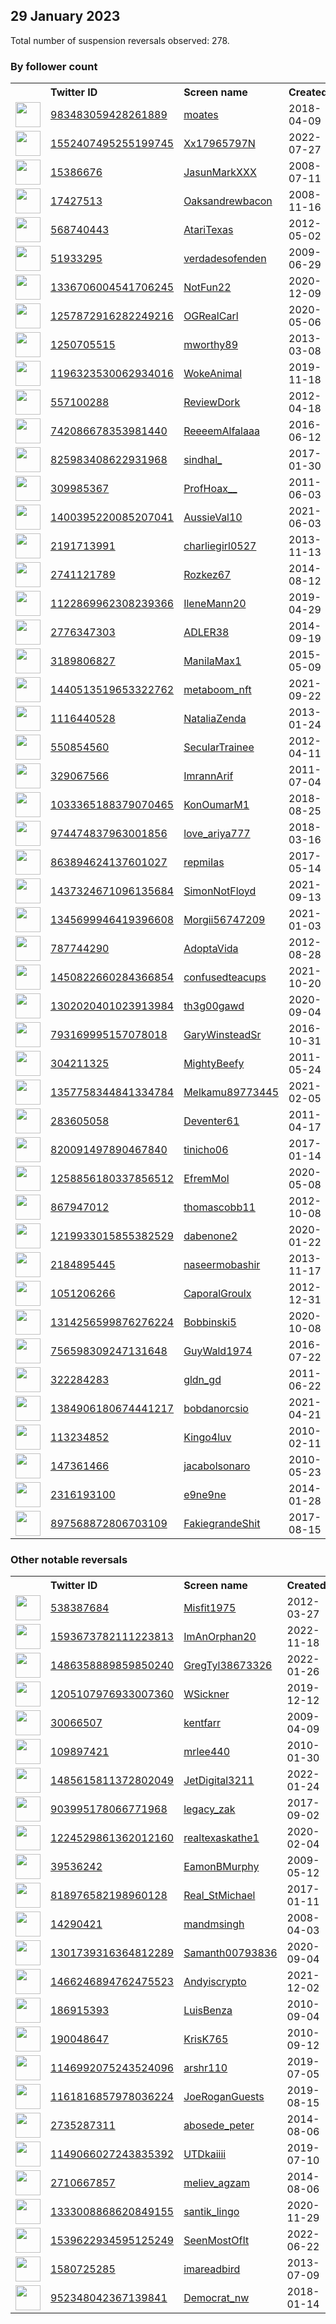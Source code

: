 
## 29 January 2023
Total number of suspension reversals observed: 278.

### By follower count
<table><tr><th></th><th align="left">Twitter ID</th><th align="left">Screen name</th>
<th align="left">Created</th><th align="left">Status</th><th align="left">Suspended</th><th align="left">Followers</th>
<tr><td><a href="https://pbs.twimg.com/profile_images/1619502753834835974/JGmosFmi_normal.jpg"><img src="https://pbs.twimg.com/profile_images/1619502753834835974/JGmosFmi_normal.jpg" width="40px" height="40px" align="center"/></a></td><td><a href="https://twitter.com/intent/user?user_id=983483059428261889">983483059428261889</a></td><td><a href="https://twitter.com/moates">moates</a></td><td>2018-04-09</td><td align="center"></td><td></td><td>175445</td></tr>
<tr><td><a href="https://pbs.twimg.com/profile_images/1552408984824516610/alsEPf46_normal.jpg"><img src="https://pbs.twimg.com/profile_images/1552408984824516610/alsEPf46_normal.jpg" width="40px" height="40px" align="center"/></a></td><td><a href="https://twitter.com/intent/user?user_id=1552407495255199745">1552407495255199745</a></td><td><a href="https://twitter.com/Xx17965797N">Xx17965797N</a></td><td>2022-07-27</td><td align="center"></td><td>2022-12-12</td><td>133022</td></tr>
<tr><td><a href="https://pbs.twimg.com/profile_images/1298686724621492224/90K5EQpJ_normal.jpg"><img src="https://pbs.twimg.com/profile_images/1298686724621492224/90K5EQpJ_normal.jpg" width="40px" height="40px" align="center"/></a></td><td><a href="https://twitter.com/intent/user?user_id=15386676">15386676</a></td><td><a href="https://twitter.com/JasunMarkXXX">JasunMarkXXX</a></td><td>2008-07-11</td><td align="center"></td><td>2022-03-27</td><td>53263</td></tr>
<tr><td><a href="https://pbs.twimg.com/profile_images/1647789939206275072/ofqQqM5U_normal.jpg"><img src="https://pbs.twimg.com/profile_images/1647789939206275072/ofqQqM5U_normal.jpg" width="40px" height="40px" align="center"/></a></td><td><a href="https://twitter.com/intent/user?user_id=17427513">17427513</a></td><td><a href="https://twitter.com/Oaksandrewbacon">Oaksandrewbacon</a></td><td>2008-11-16</td><td align="center"></td><td></td><td>48876</td></tr>
<tr><td><a href="https://pbs.twimg.com/profile_images/961315095841255424/oClfQDgN_normal.jpg"><img src="https://pbs.twimg.com/profile_images/961315095841255424/oClfQDgN_normal.jpg" width="40px" height="40px" align="center"/></a></td><td><a href="https://twitter.com/intent/user?user_id=568740443">568740443</a></td><td><a href="https://twitter.com/AtariTexas">AtariTexas</a></td><td>2012-05-02</td><td align="center"></td><td>2022-10-10</td><td>34929</td></tr>
<tr><td><a href="https://pbs.twimg.com/profile_images/1648024013384417280/gvzls2GM_normal.jpg"><img src="https://pbs.twimg.com/profile_images/1648024013384417280/gvzls2GM_normal.jpg" width="40px" height="40px" align="center"/></a></td><td><a href="https://twitter.com/intent/user?user_id=51933295">51933295</a></td><td><a href="https://twitter.com/verdadesofenden">verdadesofenden</a></td><td>2009-06-29</td><td align="center">🚫</td><td>2022-06-13</td><td>31234</td></tr>
<tr><td><a href="https://pbs.twimg.com/profile_images/1644225897724100609/HISh8VF9_normal.jpg"><img src="https://pbs.twimg.com/profile_images/1644225897724100609/HISh8VF9_normal.jpg" width="40px" height="40px" align="center"/></a></td><td><a href="https://twitter.com/intent/user?user_id=1336706004541706245">1336706004541706245</a></td><td><a href="https://twitter.com/NotFun22">NotFun22</a></td><td>2020-12-09</td><td align="center"></td><td>2022-09-05</td><td>30382</td></tr>
<tr><td><a href="https://pbs.twimg.com/profile_images/1482696093406277637/ib1dpHDC_normal.jpg"><img src="https://pbs.twimg.com/profile_images/1482696093406277637/ib1dpHDC_normal.jpg" width="40px" height="40px" align="center"/></a></td><td><a href="https://twitter.com/intent/user?user_id=1257872916282249216">1257872916282249216</a></td><td><a href="https://twitter.com/OGRealCarl">OGRealCarl</a></td><td>2020-05-06</td><td align="center"></td><td>2022-06-17</td><td>30217</td></tr>
<tr><td><a href="https://pbs.twimg.com/profile_images/1132945631046184960/mN23bcrk_normal.jpg"><img src="https://pbs.twimg.com/profile_images/1132945631046184960/mN23bcrk_normal.jpg" width="40px" height="40px" align="center"/></a></td><td><a href="https://twitter.com/intent/user?user_id=1250705515">1250705515</a></td><td><a href="https://twitter.com/mworthy89">mworthy89</a></td><td>2013-03-08</td><td align="center"></td><td></td><td>30157</td></tr>
<tr><td><a href="https://pbs.twimg.com/profile_images/1510980681576366084/F6G2CsxB_normal.jpg"><img src="https://pbs.twimg.com/profile_images/1510980681576366084/F6G2CsxB_normal.jpg" width="40px" height="40px" align="center"/></a></td><td><a href="https://twitter.com/intent/user?user_id=1196323530062934016">1196323530062934016</a></td><td><a href="https://twitter.com/WokeAnimal">WokeAnimal</a></td><td>2019-11-18</td><td align="center"></td><td>2022-04-29</td><td>27671</td></tr>
<tr><td><a href="https://pbs.twimg.com/profile_images/1550173107180257288/O9GFjHUu_normal.jpg"><img src="https://pbs.twimg.com/profile_images/1550173107180257288/O9GFjHUu_normal.jpg" width="40px" height="40px" align="center"/></a></td><td><a href="https://twitter.com/intent/user?user_id=557100288">557100288</a></td><td><a href="https://twitter.com/ReviewDork">ReviewDork</a></td><td>2012-04-18</td><td align="center"></td><td>2022-07-29</td><td>27619</td></tr>
<tr><td><a href="https://pbs.twimg.com/profile_images/1468924679998119944/vDixdphU_normal.jpg"><img src="https://pbs.twimg.com/profile_images/1468924679998119944/vDixdphU_normal.jpg" width="40px" height="40px" align="center"/></a></td><td><a href="https://twitter.com/intent/user?user_id=742086678353981440">742086678353981440</a></td><td><a href="https://twitter.com/ReeeemAlfalaaa">ReeeemAlfalaaa</a></td><td>2016-06-12</td><td align="center">👋</td><td>2022-07-30</td><td>27385</td></tr>
<tr><td><a href="https://pbs.twimg.com/profile_images/1634465372987613184/cVzJz3Yc_normal.jpg"><img src="https://pbs.twimg.com/profile_images/1634465372987613184/cVzJz3Yc_normal.jpg" width="40px" height="40px" align="center"/></a></td><td><a href="https://twitter.com/intent/user?user_id=825983408622931968">825983408622931968</a></td><td><a href="https://twitter.com/sindhal_">sindhal_</a></td><td>2017-01-30</td><td align="center"></td><td>2022-09-19</td><td>26145</td></tr>
<tr><td><a href="https://pbs.twimg.com/profile_images/1147181743608422401/P6kXZS5X_normal.png"><img src="https://pbs.twimg.com/profile_images/1147181743608422401/P6kXZS5X_normal.png" width="40px" height="40px" align="center"/></a></td><td><a href="https://twitter.com/intent/user?user_id=309985367">309985367</a></td><td><a href="https://twitter.com/ProfHoax__">ProfHoax__</a></td><td>2011-06-03</td><td align="center"></td><td>2022-06-23</td><td>26072</td></tr>
<tr><td><a href="https://pbs.twimg.com/profile_images/1434512568337375235/Fo5rVtu__normal.jpg"><img src="https://pbs.twimg.com/profile_images/1434512568337375235/Fo5rVtu__normal.jpg" width="40px" height="40px" align="center"/></a></td><td><a href="https://twitter.com/intent/user?user_id=1400395220085207041">1400395220085207041</a></td><td><a href="https://twitter.com/AussieVal10">AussieVal10</a></td><td>2021-06-03</td><td align="center"></td><td>2022-03-15</td><td>25174</td></tr>
<tr><td><a href="https://pbs.twimg.com/profile_images/1626025464686080000/ULS856G8_normal.jpg"><img src="https://pbs.twimg.com/profile_images/1626025464686080000/ULS856G8_normal.jpg" width="40px" height="40px" align="center"/></a></td><td><a href="https://twitter.com/intent/user?user_id=2191713991">2191713991</a></td><td><a href="https://twitter.com/charliegirl0527">charliegirl0527</a></td><td>2013-11-13</td><td align="center"></td><td>2022-05-07</td><td>24210</td></tr>
<tr><td><a href="https://pbs.twimg.com/profile_images/1655603452595130368/1mrs2o6l_normal.jpg"><img src="https://pbs.twimg.com/profile_images/1655603452595130368/1mrs2o6l_normal.jpg" width="40px" height="40px" align="center"/></a></td><td><a href="https://twitter.com/intent/user?user_id=2741121789">2741121789</a></td><td><a href="https://twitter.com/Rozkez67">Rozkez67</a></td><td>2014-08-12</td><td align="center"></td><td>2022-09-07</td><td>23838</td></tr>
<tr><td><a href="https://pbs.twimg.com/profile_images/1138139064505384960/GWPUEzQN_normal.jpg"><img src="https://pbs.twimg.com/profile_images/1138139064505384960/GWPUEzQN_normal.jpg" width="40px" height="40px" align="center"/></a></td><td><a href="https://twitter.com/intent/user?user_id=1122869962308239366">1122869962308239366</a></td><td><a href="https://twitter.com/IleneMann20">IleneMann20</a></td><td>2019-04-29</td><td align="center"></td><td>2022-10-04</td><td>23443</td></tr>
<tr><td><a href="https://pbs.twimg.com/profile_images/1094976575563538432/c3zSrtBL_normal.jpg"><img src="https://pbs.twimg.com/profile_images/1094976575563538432/c3zSrtBL_normal.jpg" width="40px" height="40px" align="center"/></a></td><td><a href="https://twitter.com/intent/user?user_id=2776347303">2776347303</a></td><td><a href="https://twitter.com/ADLER38">ADLER38</a></td><td>2014-09-19</td><td align="center"></td><td>2022-10-27</td><td>20526</td></tr>
<tr><td><a href="https://pbs.twimg.com/profile_images/1644159200405385216/qyvNjGw2_normal.jpg"><img src="https://pbs.twimg.com/profile_images/1644159200405385216/qyvNjGw2_normal.jpg" width="40px" height="40px" align="center"/></a></td><td><a href="https://twitter.com/intent/user?user_id=3189806827">3189806827</a></td><td><a href="https://twitter.com/ManilaMax1">ManilaMax1</a></td><td>2015-05-09</td><td align="center"></td><td>2022-08-03</td><td>20263</td></tr>
<tr><td><a href="https://pbs.twimg.com/profile_images/1653278718171955200/U4wrNmH3_normal.jpg"><img src="https://pbs.twimg.com/profile_images/1653278718171955200/U4wrNmH3_normal.jpg" width="40px" height="40px" align="center"/></a></td><td><a href="https://twitter.com/intent/user?user_id=1440513519653322762">1440513519653322762</a></td><td><a href="https://twitter.com/metaboom_nft">metaboom_nft</a></td><td>2021-09-22</td><td align="center"></td><td>2023-01-20</td><td>19861</td></tr>
<tr><td><a href="https://pbs.twimg.com/profile_images/1505427357905080326/ggycHOED_normal.jpg"><img src="https://pbs.twimg.com/profile_images/1505427357905080326/ggycHOED_normal.jpg" width="40px" height="40px" align="center"/></a></td><td><a href="https://twitter.com/intent/user?user_id=1116440528">1116440528</a></td><td><a href="https://twitter.com/NataliaZenda">NataliaZenda</a></td><td>2013-01-24</td><td align="center"></td><td>2022-07-13</td><td>5542</td></tr>
<tr><td><a href="https://pbs.twimg.com/profile_images/1655192233145163776/Tmi0DAL0_normal.jpg"><img src="https://pbs.twimg.com/profile_images/1655192233145163776/Tmi0DAL0_normal.jpg" width="40px" height="40px" align="center"/></a></td><td><a href="https://twitter.com/intent/user?user_id=550854560">550854560</a></td><td><a href="https://twitter.com/SecularTrainee">SecularTrainee</a></td><td>2012-04-11</td><td align="center"></td><td>2023-01-19</td><td>4495</td></tr>
<tr><td><a href="https://pbs.twimg.com/profile_images/1654591875792220164/Ujo2vMof_normal.jpg"><img src="https://pbs.twimg.com/profile_images/1654591875792220164/Ujo2vMof_normal.jpg" width="40px" height="40px" align="center"/></a></td><td><a href="https://twitter.com/intent/user?user_id=329067566">329067566</a></td><td><a href="https://twitter.com/ImrannArif">ImrannArif</a></td><td>2011-07-04</td><td align="center"></td><td>2023-01-10</td><td>3140</td></tr>
<tr><td><a href="https://pbs.twimg.com/profile_images/1568887688563916800/-G7_ug9H_normal.jpg"><img src="https://pbs.twimg.com/profile_images/1568887688563916800/-G7_ug9H_normal.jpg" width="40px" height="40px" align="center"/></a></td><td><a href="https://twitter.com/intent/user?user_id=1033365188379070465">1033365188379070465</a></td><td><a href="https://twitter.com/KonOumarM1">KonOumarM1</a></td><td>2018-08-25</td><td align="center"></td><td>2022-10-23</td><td>3099</td></tr>
<tr><td><a href="https://pbs.twimg.com/profile_images/1651196077406576640/XwNYHPqS_normal.jpg"><img src="https://pbs.twimg.com/profile_images/1651196077406576640/XwNYHPqS_normal.jpg" width="40px" height="40px" align="center"/></a></td><td><a href="https://twitter.com/intent/user?user_id=974474837963001856">974474837963001856</a></td><td><a href="https://twitter.com/love_ariya777">love_ariya777</a></td><td>2018-03-16</td><td align="center"></td><td>2023-01-04</td><td>2878</td></tr>
<tr><td><a href="https://pbs.twimg.com/profile_images/1618426895229411328/734nOrdl_normal.jpg"><img src="https://pbs.twimg.com/profile_images/1618426895229411328/734nOrdl_normal.jpg" width="40px" height="40px" align="center"/></a></td><td><a href="https://twitter.com/intent/user?user_id=863894624137601027">863894624137601027</a></td><td><a href="https://twitter.com/repmiIas">repmiIas</a></td><td>2017-05-14</td><td align="center"></td><td>2022-12-03</td><td>2774</td></tr>
<tr><td><a href="https://pbs.twimg.com/profile_images/1469584839875698688/2qDzs8RE_normal.jpg"><img src="https://pbs.twimg.com/profile_images/1469584839875698688/2qDzs8RE_normal.jpg" width="40px" height="40px" align="center"/></a></td><td><a href="https://twitter.com/intent/user?user_id=1437324671096135684">1437324671096135684</a></td><td><a href="https://twitter.com/SimonNotFloyd">SimonNotFloyd</a></td><td>2021-09-13</td><td align="center">👋</td><td>2022-09-07</td><td>2411</td></tr>
<tr><td><a href="https://pbs.twimg.com/profile_images/1642284788621930498/3gKT6P_x_normal.jpg"><img src="https://pbs.twimg.com/profile_images/1642284788621930498/3gKT6P_x_normal.jpg" width="40px" height="40px" align="center"/></a></td><td><a href="https://twitter.com/intent/user?user_id=1345699946419396608">1345699946419396608</a></td><td><a href="https://twitter.com/Morgii56747209">Morgii56747209</a></td><td>2021-01-03</td><td align="center"></td><td>2023-01-15</td><td>2393</td></tr>
<tr><td><a href="https://pbs.twimg.com/profile_images/1655876271983804417/2daJTD_s_normal.jpg"><img src="https://pbs.twimg.com/profile_images/1655876271983804417/2daJTD_s_normal.jpg" width="40px" height="40px" align="center"/></a></td><td><a href="https://twitter.com/intent/user?user_id=787744290">787744290</a></td><td><a href="https://twitter.com/AdoptaVida">AdoptaVida</a></td><td>2012-08-28</td><td align="center"></td><td>2022-10-20</td><td>2267</td></tr>
<tr><td><a href="https://pbs.twimg.com/profile_images/1605870258644033537/OTehB65X_normal.jpg"><img src="https://pbs.twimg.com/profile_images/1605870258644033537/OTehB65X_normal.jpg" width="40px" height="40px" align="center"/></a></td><td><a href="https://twitter.com/intent/user?user_id=1450822660284366854">1450822660284366854</a></td><td><a href="https://twitter.com/confusedteacups">confusedteacups</a></td><td>2021-10-20</td><td align="center"></td><td>2023-01-16</td><td>2258</td></tr>
<tr><td><a href="https://pbs.twimg.com/profile_images/1654525748424605697/Gs1K7qIN_normal.jpg"><img src="https://pbs.twimg.com/profile_images/1654525748424605697/Gs1K7qIN_normal.jpg" width="40px" height="40px" align="center"/></a></td><td><a href="https://twitter.com/intent/user?user_id=1302020401023913984">1302020401023913984</a></td><td><a href="https://twitter.com/th3g00gawd">th3g00gawd</a></td><td>2020-09-04</td><td align="center"></td><td>2023-01-07</td><td>2219</td></tr>
<tr><td><a href="https://pbs.twimg.com/profile_images/793648245998166016/8Ktu9gg1_normal.jpg"><img src="https://pbs.twimg.com/profile_images/793648245998166016/8Ktu9gg1_normal.jpg" width="40px" height="40px" align="center"/></a></td><td><a href="https://twitter.com/intent/user?user_id=793169995157078018">793169995157078018</a></td><td><a href="https://twitter.com/GaryWinsteadSr">GaryWinsteadSr</a></td><td>2016-10-31</td><td align="center"></td><td></td><td>2157</td></tr>
<tr><td><a href="https://pbs.twimg.com/profile_images/1626455371458961408/dVMhR9Uo_normal.jpg"><img src="https://pbs.twimg.com/profile_images/1626455371458961408/dVMhR9Uo_normal.jpg" width="40px" height="40px" align="center"/></a></td><td><a href="https://twitter.com/intent/user?user_id=304211325">304211325</a></td><td><a href="https://twitter.com/MightyBeefy">MightyBeefy</a></td><td>2011-05-24</td><td align="center"></td><td></td><td>2068</td></tr>
<tr><td><a href="https://pbs.twimg.com/profile_images/1647009238324064259/B2svKSpO_normal.jpg"><img src="https://pbs.twimg.com/profile_images/1647009238324064259/B2svKSpO_normal.jpg" width="40px" height="40px" align="center"/></a></td><td><a href="https://twitter.com/intent/user?user_id=1357758344841334784">1357758344841334784</a></td><td><a href="https://twitter.com/Melkamu89773445">Melkamu89773445</a></td><td>2021-02-05</td><td align="center"></td><td>2023-01-15</td><td>1982</td></tr>
<tr><td><a href="https://pbs.twimg.com/profile_images/1658171514548543488/4jhxCZ4E_normal.jpg"><img src="https://pbs.twimg.com/profile_images/1658171514548543488/4jhxCZ4E_normal.jpg" width="40px" height="40px" align="center"/></a></td><td><a href="https://twitter.com/intent/user?user_id=283605058">283605058</a></td><td><a href="https://twitter.com/Deventer61">Deventer61</a></td><td>2011-04-17</td><td align="center"></td><td>2023-01-15</td><td>1907</td></tr>
<tr><td><a href="https://pbs.twimg.com/profile_images/1634018415907151875/TE2KBV_X_normal.jpg"><img src="https://pbs.twimg.com/profile_images/1634018415907151875/TE2KBV_X_normal.jpg" width="40px" height="40px" align="center"/></a></td><td><a href="https://twitter.com/intent/user?user_id=820091497890467840">820091497890467840</a></td><td><a href="https://twitter.com/tinicho06">tinicho06</a></td><td>2017-01-14</td><td align="center"></td><td>2023-01-15</td><td>1816</td></tr>
<tr><td><a href="https://pbs.twimg.com/profile_images/1258859590634135553/Qlh2kfrA_normal.jpg"><img src="https://pbs.twimg.com/profile_images/1258859590634135553/Qlh2kfrA_normal.jpg" width="40px" height="40px" align="center"/></a></td><td><a href="https://twitter.com/intent/user?user_id=1258856180337856512">1258856180337856512</a></td><td><a href="https://twitter.com/EfremMol">EfremMol</a></td><td>2020-05-08</td><td align="center"></td><td>2022-10-10</td><td>1722</td></tr>
<tr><td><a href="https://pbs.twimg.com/profile_images/1623416348335345664/37-GwKea_normal.jpg"><img src="https://pbs.twimg.com/profile_images/1623416348335345664/37-GwKea_normal.jpg" width="40px" height="40px" align="center"/></a></td><td><a href="https://twitter.com/intent/user?user_id=867947012">867947012</a></td><td><a href="https://twitter.com/thomascobb11">thomascobb11</a></td><td>2012-10-08</td><td align="center"></td><td></td><td>1593</td></tr>
<tr><td><a href="https://pbs.twimg.com/profile_images/1422384414416261127/hupV0jj5_normal.jpg"><img src="https://pbs.twimg.com/profile_images/1422384414416261127/hupV0jj5_normal.jpg" width="40px" height="40px" align="center"/></a></td><td><a href="https://twitter.com/intent/user?user_id=1219933015855382529">1219933015855382529</a></td><td><a href="https://twitter.com/dabenone2">dabenone2</a></td><td>2020-01-22</td><td align="center"></td><td>2022-12-31</td><td>1507</td></tr>
<tr><td><a href="https://pbs.twimg.com/profile_images/1636659327506481155/kgX9GFJP_normal.jpg"><img src="https://pbs.twimg.com/profile_images/1636659327506481155/kgX9GFJP_normal.jpg" width="40px" height="40px" align="center"/></a></td><td><a href="https://twitter.com/intent/user?user_id=2184895445">2184895445</a></td><td><a href="https://twitter.com/naseermobashir">naseermobashir</a></td><td>2013-11-17</td><td align="center"></td><td>2023-01-15</td><td>1476</td></tr>
<tr><td><a href="https://pbs.twimg.com/profile_images/1504063165381939204/9wNz_exB_normal.jpg"><img src="https://pbs.twimg.com/profile_images/1504063165381939204/9wNz_exB_normal.jpg" width="40px" height="40px" align="center"/></a></td><td><a href="https://twitter.com/intent/user?user_id=1051206266">1051206266</a></td><td><a href="https://twitter.com/CaporalGroulx">CaporalGroulx</a></td><td>2012-12-31</td><td align="center">👋</td><td>2022-10-26</td><td>1455</td></tr>
<tr><td><a href="https://pbs.twimg.com/profile_images/1347820487712370688/5pwzEbKK_normal.jpg"><img src="https://pbs.twimg.com/profile_images/1347820487712370688/5pwzEbKK_normal.jpg" width="40px" height="40px" align="center"/></a></td><td><a href="https://twitter.com/intent/user?user_id=1314256599876276224">1314256599876276224</a></td><td><a href="https://twitter.com/Bobbinski5">Bobbinski5</a></td><td>2020-10-08</td><td align="center"></td><td></td><td>1428</td></tr>
<tr><td><a href="https://pbs.twimg.com/profile_images/1499712136670502913/q-IwJRvt_normal.jpg"><img src="https://pbs.twimg.com/profile_images/1499712136670502913/q-IwJRvt_normal.jpg" width="40px" height="40px" align="center"/></a></td><td><a href="https://twitter.com/intent/user?user_id=756598309247131648">756598309247131648</a></td><td><a href="https://twitter.com/GuyWald1974">GuyWald1974</a></td><td>2016-07-22</td><td align="center"></td><td>2022-06-10</td><td>1419</td></tr>
<tr><td><a href="https://pbs.twimg.com/profile_images/1621562086659588096/d5S5Qbbc_normal.jpg"><img src="https://pbs.twimg.com/profile_images/1621562086659588096/d5S5Qbbc_normal.jpg" width="40px" height="40px" align="center"/></a></td><td><a href="https://twitter.com/intent/user?user_id=322284283">322284283</a></td><td><a href="https://twitter.com/gldn_gd">gldn_gd</a></td><td>2011-06-22</td><td align="center"></td><td>2022-11-17</td><td>1416</td></tr>
<tr><td><a href="https://pbs.twimg.com/profile_images/1471733377954951169/vuEBlx0Q_normal.jpg"><img src="https://pbs.twimg.com/profile_images/1471733377954951169/vuEBlx0Q_normal.jpg" width="40px" height="40px" align="center"/></a></td><td><a href="https://twitter.com/intent/user?user_id=1384906180674441217">1384906180674441217</a></td><td><a href="https://twitter.com/bobdanorcsio">bobdanorcsio</a></td><td>2021-04-21</td><td align="center"></td><td>2023-01-24</td><td>1391</td></tr>
<tr><td><a href="https://pbs.twimg.com/profile_images/1550960744132386817/J4JylgCm_normal.jpg"><img src="https://pbs.twimg.com/profile_images/1550960744132386817/J4JylgCm_normal.jpg" width="40px" height="40px" align="center"/></a></td><td><a href="https://twitter.com/intent/user?user_id=113234852">113234852</a></td><td><a href="https://twitter.com/Kingo4luv">Kingo4luv</a></td><td>2010-02-11</td><td align="center"></td><td>2023-01-09</td><td>1284</td></tr>
<tr><td><a href="https://pbs.twimg.com/profile_images/1618733535929532418/E9StSh2m_normal.jpg"><img src="https://pbs.twimg.com/profile_images/1618733535929532418/E9StSh2m_normal.jpg" width="40px" height="40px" align="center"/></a></td><td><a href="https://twitter.com/intent/user?user_id=147361466">147361466</a></td><td><a href="https://twitter.com/jacabolsonaro">jacabolsonaro</a></td><td>2010-05-23</td><td align="center"></td><td>2022-10-01</td><td>1281</td></tr>
<tr><td><a href="https://pbs.twimg.com/profile_images/1652692247023083521/MAXkqYCP_normal.jpg"><img src="https://pbs.twimg.com/profile_images/1652692247023083521/MAXkqYCP_normal.jpg" width="40px" height="40px" align="center"/></a></td><td><a href="https://twitter.com/intent/user?user_id=2316193100">2316193100</a></td><td><a href="https://twitter.com/e9ne9ne">e9ne9ne</a></td><td>2014-01-28</td><td align="center"></td><td>2023-01-03</td><td>1258</td></tr>
<tr><td><a href="https://pbs.twimg.com/profile_images/1444371122611499010/t82vdslJ_normal.jpg"><img src="https://pbs.twimg.com/profile_images/1444371122611499010/t82vdslJ_normal.jpg" width="40px" height="40px" align="center"/></a></td><td><a href="https://twitter.com/intent/user?user_id=897568872806703109">897568872806703109</a></td><td><a href="https://twitter.com/FakiegrandeShit">FakiegrandeShit</a></td><td>2017-08-15</td><td align="center"></td><td>2023-01-13</td><td>1257</td></tr>
</table>

### Other notable reversals
<table><tr><th></th><th align="left">Twitter ID</th><th align="left">Screen name</th>
<th align="left">Created</th><th align="left">Status</th><th align="left">Suspended</th><th align="left">Followers</th>
<tr><td><a href="https://pbs.twimg.com/profile_images/1386046686473170950/9nCRcnqs_normal.jpg"><img src="https://pbs.twimg.com/profile_images/1386046686473170950/9nCRcnqs_normal.jpg" width="40px" height="40px" align="center"/></a></td><td><a href="https://twitter.com/intent/user?user_id=538387684">538387684</a></td><td><a href="https://twitter.com/Misfit1975">Misfit1975</a></td><td>2012-03-27</td><td align="center"></td><td>2023-01-25</td><td>246</td></tr>
<tr><td><a href="https://pbs.twimg.com/profile_images/1594137031227150338/UlF9tTJP_normal.jpg"><img src="https://pbs.twimg.com/profile_images/1594137031227150338/UlF9tTJP_normal.jpg" width="40px" height="40px" align="center"/></a></td><td><a href="https://twitter.com/intent/user?user_id=1593673782111223813">1593673782111223813</a></td><td><a href="https://twitter.com/ImAnOrphan20">ImAnOrphan20</a></td><td>2022-11-18</td><td align="center"></td><td>2023-01-06</td><td>66</td></tr>
<tr><td><a href="https://pbs.twimg.com/profile_images/1610772454879727624/fobEYfB3_normal.jpg"><img src="https://pbs.twimg.com/profile_images/1610772454879727624/fobEYfB3_normal.jpg" width="40px" height="40px" align="center"/></a></td><td><a href="https://twitter.com/intent/user?user_id=1486358889859850240">1486358889859850240</a></td><td><a href="https://twitter.com/GregTyl38673326">GregTyl38673326</a></td><td>2022-01-26</td><td align="center"></td><td>2023-01-06</td><td>1048</td></tr>
<tr><td><a href="https://abs.twimg.com/sticky/default_profile_images/default_profile_normal.png"><img src="https://abs.twimg.com/sticky/default_profile_images/default_profile_normal.png" width="40px" height="40px" align="center"/></a></td><td><a href="https://twitter.com/intent/user?user_id=1205107976933007360">1205107976933007360</a></td><td><a href="https://twitter.com/WSickner">WSickner</a></td><td>2019-12-12</td><td align="center"></td><td>2023-01-08</td><td>35</td></tr>
<tr><td><a href="https://pbs.twimg.com/profile_images/378800000346850363/d17292820055f17b8cf1142dab663d5d_normal.jpeg"><img src="https://pbs.twimg.com/profile_images/378800000346850363/d17292820055f17b8cf1142dab663d5d_normal.jpeg" width="40px" height="40px" align="center"/></a></td><td><a href="https://twitter.com/intent/user?user_id=30066507">30066507</a></td><td><a href="https://twitter.com/kentfarr">kentfarr</a></td><td>2009-04-09</td><td align="center">🔒</td><td>2023-01-27</td><td>82</td></tr>
<tr><td><a href="https://pbs.twimg.com/profile_images/1566192632388554752/w4p5xVgp_normal.jpg"><img src="https://pbs.twimg.com/profile_images/1566192632388554752/w4p5xVgp_normal.jpg" width="40px" height="40px" align="center"/></a></td><td><a href="https://twitter.com/intent/user?user_id=109897421">109897421</a></td><td><a href="https://twitter.com/mrlee440">mrlee440</a></td><td>2010-01-30</td><td align="center"></td><td>2023-01-25</td><td>149</td></tr>
<tr><td><a href="https://pbs.twimg.com/profile_images/1652533000670949376/CXkWV4MN_normal.jpg"><img src="https://pbs.twimg.com/profile_images/1652533000670949376/CXkWV4MN_normal.jpg" width="40px" height="40px" align="center"/></a></td><td><a href="https://twitter.com/intent/user?user_id=1485615811372802049">1485615811372802049</a></td><td><a href="https://twitter.com/JetDigital3211">JetDigital3211</a></td><td>2022-01-24</td><td align="center"></td><td>2023-01-15</td><td>1239</td></tr>
<tr><td><a href="https://pbs.twimg.com/profile_images/1624593920934944771/Em6hpw2c_normal.jpg"><img src="https://pbs.twimg.com/profile_images/1624593920934944771/Em6hpw2c_normal.jpg" width="40px" height="40px" align="center"/></a></td><td><a href="https://twitter.com/intent/user?user_id=903995178066771968">903995178066771968</a></td><td><a href="https://twitter.com/legacy_zak">legacy_zak</a></td><td>2017-09-02</td><td align="center"></td><td>2023-01-24</td><td>384</td></tr>
<tr><td><a href="https://pbs.twimg.com/profile_images/1450666979526942724/cAFVqx42_normal.jpg"><img src="https://pbs.twimg.com/profile_images/1450666979526942724/cAFVqx42_normal.jpg" width="40px" height="40px" align="center"/></a></td><td><a href="https://twitter.com/intent/user?user_id=1224529861362012160">1224529861362012160</a></td><td><a href="https://twitter.com/realtexaskathe1">realtexaskathe1</a></td><td>2020-02-04</td><td align="center"></td><td>2023-01-26</td><td>615</td></tr>
<tr><td><a href="https://pbs.twimg.com/profile_images/477240232736079872/vC4jwQSH_normal.jpeg"><img src="https://pbs.twimg.com/profile_images/477240232736079872/vC4jwQSH_normal.jpeg" width="40px" height="40px" align="center"/></a></td><td><a href="https://twitter.com/intent/user?user_id=39536242">39536242</a></td><td><a href="https://twitter.com/EamonBMurphy">EamonBMurphy</a></td><td>2009-05-12</td><td align="center"></td><td>2023-01-07</td><td>594</td></tr>
<tr><td><a href="https://pbs.twimg.com/profile_images/1196575206388596736/3bpM2Ghb_normal.jpg"><img src="https://pbs.twimg.com/profile_images/1196575206388596736/3bpM2Ghb_normal.jpg" width="40px" height="40px" align="center"/></a></td><td><a href="https://twitter.com/intent/user?user_id=818976582198960128">818976582198960128</a></td><td><a href="https://twitter.com/Real_StMichael">Real_StMichael</a></td><td>2017-01-11</td><td align="center"></td><td>2023-01-21</td><td>28</td></tr>
<tr><td><a href="https://pbs.twimg.com/profile_images/1448507159709290496/pm_k4Qrz_normal.jpg"><img src="https://pbs.twimg.com/profile_images/1448507159709290496/pm_k4Qrz_normal.jpg" width="40px" height="40px" align="center"/></a></td><td><a href="https://twitter.com/intent/user?user_id=14290421">14290421</a></td><td><a href="https://twitter.com/mandmsingh">mandmsingh</a></td><td>2008-04-03</td><td align="center"></td><td>2023-01-18</td><td>348</td></tr>
<tr><td><a href="https://pbs.twimg.com/profile_images/1619000799887257601/AsZPfKog_normal.jpg"><img src="https://pbs.twimg.com/profile_images/1619000799887257601/AsZPfKog_normal.jpg" width="40px" height="40px" align="center"/></a></td><td><a href="https://twitter.com/intent/user?user_id=1301739316364812289">1301739316364812289</a></td><td><a href="https://twitter.com/Samanth00793836">Samanth00793836</a></td><td>2020-09-04</td><td align="center">🔒</td><td>2022-12-15</td><td>0</td></tr>
<tr><td><a href="https://pbs.twimg.com/profile_images/1502723936483614721/J0vkU_F4_normal.jpg"><img src="https://pbs.twimg.com/profile_images/1502723936483614721/J0vkU_F4_normal.jpg" width="40px" height="40px" align="center"/></a></td><td><a href="https://twitter.com/intent/user?user_id=1466246894762475523">1466246894762475523</a></td><td><a href="https://twitter.com/Andyiscrypto">Andyiscrypto</a></td><td>2021-12-02</td><td align="center"></td><td>2022-12-19</td><td>51</td></tr>
<tr><td><a href="https://pbs.twimg.com/profile_images/1455912603407069184/r4MHGGnT_normal.jpg"><img src="https://pbs.twimg.com/profile_images/1455912603407069184/r4MHGGnT_normal.jpg" width="40px" height="40px" align="center"/></a></td><td><a href="https://twitter.com/intent/user?user_id=186915393">186915393</a></td><td><a href="https://twitter.com/LuisBenza">LuisBenza</a></td><td>2010-09-04</td><td align="center"></td><td>2023-01-20</td><td>638</td></tr>
<tr><td><a href="https://pbs.twimg.com/profile_images/1203844653331746817/HsFqFib8_normal.jpg"><img src="https://pbs.twimg.com/profile_images/1203844653331746817/HsFqFib8_normal.jpg" width="40px" height="40px" align="center"/></a></td><td><a href="https://twitter.com/intent/user?user_id=190048647">190048647</a></td><td><a href="https://twitter.com/KrisK765">KrisK765</a></td><td>2010-09-12</td><td align="center"></td><td>2023-01-27</td><td>153</td></tr>
<tr><td><a href="https://pbs.twimg.com/profile_images/1250405998239444993/SPmVGwkk_normal.jpg"><img src="https://pbs.twimg.com/profile_images/1250405998239444993/SPmVGwkk_normal.jpg" width="40px" height="40px" align="center"/></a></td><td><a href="https://twitter.com/intent/user?user_id=1146992075243524096">1146992075243524096</a></td><td><a href="https://twitter.com/arshr110">arshr110</a></td><td>2019-07-05</td><td align="center"></td><td>2023-01-15</td><td>269</td></tr>
<tr><td><a href="https://pbs.twimg.com/profile_images/1161818433207570434/X2AWeHI8_normal.jpg"><img src="https://pbs.twimg.com/profile_images/1161818433207570434/X2AWeHI8_normal.jpg" width="40px" height="40px" align="center"/></a></td><td><a href="https://twitter.com/intent/user?user_id=1161816857978036224">1161816857978036224</a></td><td><a href="https://twitter.com/JoeRoganGuests">JoeRoganGuests</a></td><td>2019-08-15</td><td align="center"></td><td>2022-12-04</td><td>218</td></tr>
<tr><td><a href="https://pbs.twimg.com/profile_images/1527347276989235206/lwfTnSeW_normal.jpg"><img src="https://pbs.twimg.com/profile_images/1527347276989235206/lwfTnSeW_normal.jpg" width="40px" height="40px" align="center"/></a></td><td><a href="https://twitter.com/intent/user?user_id=2735287311">2735287311</a></td><td><a href="https://twitter.com/abosede_peter">abosede_peter</a></td><td>2014-08-06</td><td align="center"></td><td>2023-01-08</td><td>303</td></tr>
<tr><td><a href="https://pbs.twimg.com/profile_images/1651025377920274432/OPwyw_Mt_normal.jpg"><img src="https://pbs.twimg.com/profile_images/1651025377920274432/OPwyw_Mt_normal.jpg" width="40px" height="40px" align="center"/></a></td><td><a href="https://twitter.com/intent/user?user_id=1149066027243835392">1149066027243835392</a></td><td><a href="https://twitter.com/UTDkaiiii">UTDkaiiii</a></td><td>2019-07-10</td><td align="center"></td><td>2022-12-05</td><td>933</td></tr>
<tr><td><a href="https://abs.twimg.com/sticky/default_profile_images/default_profile_normal.png"><img src="https://abs.twimg.com/sticky/default_profile_images/default_profile_normal.png" width="40px" height="40px" align="center"/></a></td><td><a href="https://twitter.com/intent/user?user_id=2710667857">2710667857</a></td><td><a href="https://twitter.com/meliev_agzam">meliev_agzam</a></td><td>2014-08-06</td><td align="center"></td><td>2023-01-11</td><td>116</td></tr>
<tr><td><a href="https://pbs.twimg.com/profile_images/1333008969997148163/Lg7i-Lbr_normal.jpg"><img src="https://pbs.twimg.com/profile_images/1333008969997148163/Lg7i-Lbr_normal.jpg" width="40px" height="40px" align="center"/></a></td><td><a href="https://twitter.com/intent/user?user_id=1333008868620849155">1333008868620849155</a></td><td><a href="https://twitter.com/santik_lingo">santik_lingo</a></td><td>2020-11-29</td><td align="center">🚫</td><td>2022-11-21</td><td>105</td></tr>
<tr><td><a href="https://pbs.twimg.com/profile_images/1590711382223233024/i4_ZaFKa_normal.jpg"><img src="https://pbs.twimg.com/profile_images/1590711382223233024/i4_ZaFKa_normal.jpg" width="40px" height="40px" align="center"/></a></td><td><a href="https://twitter.com/intent/user?user_id=1539622934595125249">1539622934595125249</a></td><td><a href="https://twitter.com/SeenMostOfIt">SeenMostOfIt</a></td><td>2022-06-22</td><td align="center"></td><td>2022-12-18</td><td>17</td></tr>
<tr><td><a href="https://pbs.twimg.com/profile_images/1624495957332074498/m3sYHXvC_normal.png"><img src="https://pbs.twimg.com/profile_images/1624495957332074498/m3sYHXvC_normal.png" width="40px" height="40px" align="center"/></a></td><td><a href="https://twitter.com/intent/user?user_id=1580725285">1580725285</a></td><td><a href="https://twitter.com/imareadbird">imareadbird</a></td><td>2013-07-09</td><td align="center"></td><td>2023-01-28</td><td>11</td></tr>
<tr><td><a href="https://pbs.twimg.com/profile_images/952359471296274432/XLHQXtqg_normal.jpg"><img src="https://pbs.twimg.com/profile_images/952359471296274432/XLHQXtqg_normal.jpg" width="40px" height="40px" align="center"/></a></td><td><a href="https://twitter.com/intent/user?user_id=952348042367139841">952348042367139841</a></td><td><a href="https://twitter.com/Democrat_nw">Democrat_nw</a></td><td>2018-01-14</td><td align="center"></td><td>2022-12-05</td><td>257</td></tr>
</table>
